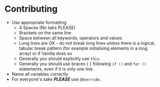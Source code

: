 Contributing
============

* Use appropriate formatting
    * 4 Spaces (No tabs PLEASE)
    * Brackets on the same line
    * Space between all keywords, operators and values
    * Long lines are OK - do not break long lines unless there is a logical, tabular break pattern (for example initialising elements in a long array) or if Vanilla does so
    * Generally you should explicitly use `this`.
    * Generally you should use braces { } following `if ()` and `for ()` statements, even if it is only one line.
* Name all variables correctly
* For everyone's sake _****PLEASE****_ use `@Override`.

